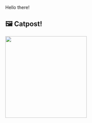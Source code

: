 Hello there!



## 🖼️ Catpost!

<sub>
    <img src="https://cdn2.thecatapi.com/images/4br.gif" height="256">
</sub>

